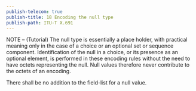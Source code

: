 ```yaml
---
publish-telecom: true
publish-title: 18 Encoding the null type
publish-path: ITU-T X.691
---
```



NOTE – (Tutorial) The null type is essentially a place holder, with practical meaning only in the case of a choice or an optional set or sequence component. Identification of the null in a choice, or its presence as an optional element, is performed in these encoding rules without the need to have octets representing the null. Null values therefore never contribute to the octets of an encoding.

There shall be no addition to the field-list for a null value.